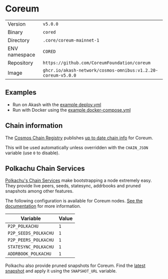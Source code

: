 # Coreum

| | |
|---|---|
|Version|`v5.0.0`|
|Binary|`cored`|
|Directory|`.core/coreum-mainnet-1`|
|ENV namespace|`CORED`|
|Repository|`https://github.com/CoreumFoundation/coreum`|
|Image|`ghcr.io/akash-network/cosmos-omnibus:v1.2.20-coreum-v5.0.0`|

## Examples

- Run on Akash with the [example deploy.yml](./deploy.yml)
- Run with Docker using the [example docker-compose.yml](./docker-compose.yml)

## Chain information

The [Cosmos Chain Registry](https://github.com/cosmos/chain-registry) publishes [up to date chain info](https://raw.githubusercontent.com/cosmos/chain-registry/master/coreum/chain.json) for Coreum.

This will be used automatically unless overridden with the `CHAIN_JSON` variable (use `0` to disable).

## Polkachu Chain Services

[Polkachu's Chain Services](https://www.polkachu.com/networks/coreum) make bootstrapping a node extremely easy. They provide live peers, seeds, statesync, addrbooks and pruned snapshots among other features.

The following configuration is available for Coreum nodes. [See the documentation](../README.md#polkachu-services) for more information.

|Variable|Value|
|---|---|
|`P2P_POLKACHU`|`1`|
|`P2P_SEEDS_POLKACHU`|`1`|
|`P2P_PEERS_POLKACHU`|`1`|
|`STATESYNC_POLKACHU`|`1`|
|`ADDRBOOK_POLKACHU`|`1`|

Polkachu also provide pruned snapshots for Coreum. Find the [latest snapshot](https://polkachu.com/tendermint_snapshots/coreum) and apply it using the `SNAPSHOT_URL` variable.

